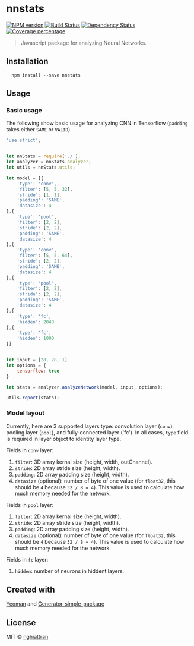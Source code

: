 # nnstats

[![NPM version][npm-image]][npm-url] [![Build Status][travis-image]][travis-url] [![Dependency Status][daviddm-image]][daviddm-url] [![Coverage percentage][coveralls-image]][coveralls-url]

> Javascript package for analyzing Neural Networks.

## Installation

```
  npm install --save nnstats
```

## Usage

### Basic usage

The following show basic usage for analyzing CNN in Tensorflow (`padding` takes either `SAME` or `VALID`).

```js
'use strict';


let nnStats = require('./');
let analyzer = nnStats.analyzer;
let utils = nnStats.utils;

let model = [{
	'type': 'conv',
	'filter': [5, 5, 32],
	'stride': [1, 1],
	'padding': 'SAME',
	'datasize': 4
},{
	'type': 'pool',
	'filter': [2, 2],
	'stride': [2, 2],
	'padding': 'SAME',
	'datasize': 4
},{
	'type': 'conv',
	'filter': [5, 5, 64],
	'stride': [2, 2],
	'padding': 'SAME',
	'datasize': 4
},{
	'type': 'pool',
	'filter': [2, 2],
	'stride': [2, 2],
	'padding': 'SAME',
	'datasize': 4
},{
	'type': 'fc',
	'hidden': 2048
},{
	'type': 'fc',
	'hidden': 1000
}]


let input = [28, 28, 1]
let options = {
	tensorflow: true
}

let stats = analyzer.analyzeNetwork(model, input, options);

utils.report(stats);
```

### Model layout

Currently, here are 3 supported layers type: convolution layer (`conv`), pooling layer (`pool`), and fully-connected layer ('fc'). In all cases, `type` field is required in layer object to identity layer type.

Fields in `conv` layer:

1. `filter`: 3D array kernal size (height, width, outChannel).
2. `stride`: 2D array stride size (height, width).
3. `padding`: 2D array padding size (height, width).
4. `datasize` (optional): number of byte of one value (for `float32`, this should be `4` because `32 / 8 = 4`). This value is used to calculate how much memory needed for the network.

Fields in `pool` layer:

1. `filter`: 2D array kernal size (height, width).
2. `stride`: 2D array stride size (height, width).
3. `padding`: 2D array padding size (height, width).
4. `datasize` (optional): number of byte of one value (for `float32`, this should be `4` because `32 / 8 = 4`). This value is used to calculate how much memory needed for the network.

Fields in `fc` layer:
1. `hidden`: number of neurons in hiddent layers.

## Created with
[Yeoman](https://npmjs.org/package/yo) and [Generator-simple-package](https://npmjs.org/package/generator-simple-package)

## License
MIT © [nghiattran](profile.nghiattran.com)

[npm-image]: https://badge.fury.io/js/nnstats.svg
[npm-url]: https://npmjs.org/package/nnstats
[travis-image]: https://travis-ci.org/nghiattran/nnstats.svg?branch=master
[travis-url]: https://travis-ci.org/nghiattran/nnstats
[daviddm-image]: https://david-dm.org/nghiattran/nnstats.svg?theme=shields.io
[daviddm-url]: https://david-dm.org/nghiattran/nnstats
[coveralls-image]: https://coveralls.io/repos/nghiattran/nnstats/badge.svg
[coveralls-url]: https://coveralls.io/github/nghiattran/nnstats
